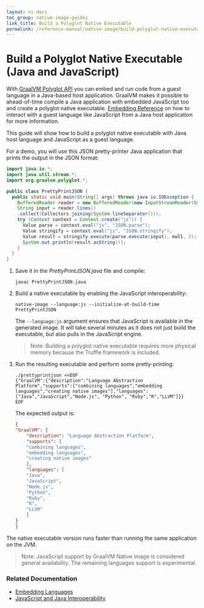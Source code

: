 ```yaml
---
layout: ni-docs
toc_group: native-image-guides
link_title: Build a Polyglot Native Executable
permalink: /reference-manual/native-image/build-polyglot-native-executable/
---
```


# Build a Polyglot Native Executable (Java and JavaScript)

With [GraalVM Polyglot API](https://www.graalvm.org/sdk/javadoc/org/graalvm/polyglot/package-summary.html) you can embed and run code from a guest language in a Java-based host application.
GraalVM makes it possible to ahead-of-time compile a Java application with embedded JavaScript too and create a polyglot native executable. 
[Embedding Reference](../../embedding/embed-languages.md) on how to interact with a guest language like JavaScript from a Java host application for more information.

This guide will show how to build a polyglot native executable with Java host language and JavaScript as a guest language. 

For a demo, you will use this JSON pretty-printer Java application that prints the output in the JSON format:

```java
import java.io.*;
import java.util.stream.*;
import org.graalvm.polyglot.*;

public class PrettyPrintJSON {
  public static void main(String[] args) throws java.io.IOException {
    BufferedReader reader = new BufferedReader(new InputStreamReader(System.in));
    String input = reader.lines()
    .collect(Collectors.joining(System.lineSeparator()));
    try (Context context = Context.create("js")) {
      Value parse = context.eval("js", "JSON.parse");
      Value stringify = context.eval("js", "JSON.stringify");
      Value result = stringify.execute(parse.execute(input), null, 2);
      System.out.println(result.asString());
    }
  }
} 
```

1. Save it in the _PrettyPrintJSON.java_ file and compile:

    ```shell
    javac PrettyPrintJSON.java
    ```
2. Build a native executable by enabling the JavaScript interoperability:

    ```shell
    native-image --language:js --initialize-at-build-time PrettyPrintJSON
    ```
    The `--language:js` argument ensures that JavaScript is available in the generated image.
    It will take several minutes as it does not just build the executable, but also pulls in the JavaScript engine.

    > Note: Building a polyglot native executable requires more physical memory because the Truffle framework is included.

3. Run the resulting executable and perform some pretty-printing:

    ```shell
    ./prettyprintjson <<EOF
    {"GraalVM":{"description":"Language Abstraction Platform","supports":["combining languages","embedding languages","creating native images"],"languages": ["Java","JavaScript","Node.js", "Python", "Ruby","R","LLVM"]}}
    EOF
    ```
    The expected output is:

    ```JSON
    {
    "GraalVM": {
        "description": "Language Abstraction Platform",
        "supports": [
        "combining languages",
        "embedding languages",
        "creating native images"
        ],
        "languages": [
        "Java",
        "JavaScript",
        "Node.js",
        "Python",
        "Ruby",
        "R",
        "LLVM"
        ]
    }
    }
    ```

The native executable version runs faster than running the same application on the JVM.

> Note: JavaScript support by GraalVM Native Image is considered general availability. The remaining languages support is experimental.

### Related Documentation

* [Embedding Languages](../../embedding/embed-languages.md)
* [JavaScript and Java Interoperability](../../javascript/JavaInteroperability.md)